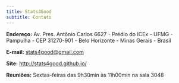 ```yaml
---
title: Stats4Good
subtitle: Contato
---
```


**Endereço:** Av. Pres. Antônio Carlos 6627 - Prédio do ICEx - UFMG - Pampulha - CEP 31270-901 - Belo Horizonte - Minas Gerais - Brasil 

**E-mail:** <stats4good@gmail.com> 

**Site:** <http://stats4good.github.io/>

**Reuniões:** Sextas-feiras das 9h30min às 11h00min na sala 3048
